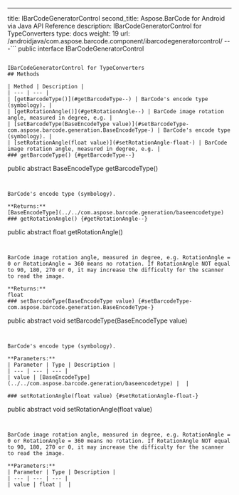 ---
title: IBarCodeGeneratorControl
second_title: Aspose.BarCode for Android via Java API Reference
description: IBarCodeGeneratorControl for TypeConverters
type: docs
weight: 19
url: /androidjava/com.aspose.barcode.component/ibarcodegeneratorcontrol/
---```
public interface IBarCodeGeneratorControl
```

IBarCodeGeneratorControl for TypeConverters
## Methods

| Method | Description |
| --- | --- |
| [getBarcodeType()](#getBarcodeType--) | BarCode's encode type (symbology). |
| [getRotationAngle()](#getRotationAngle--) | BarCode image rotation angle, measured in degree, e.g. |
| [setBarcodeType(BaseEncodeType value)](#setBarcodeType-com.aspose.barcode.generation.BaseEncodeType-) | BarCode's encode type (symbology). |
| [setRotationAngle(float value)](#setRotationAngle-float-) | BarCode image rotation angle, measured in degree, e.g. |
### getBarcodeType() {#getBarcodeType--}
```
public abstract BaseEncodeType getBarcodeType()
```


BarCode's encode type (symbology).

**Returns:**
[BaseEncodeType](../../com.aspose.barcode.generation/baseencodetype)
### getRotationAngle() {#getRotationAngle--}
```
public abstract float getRotationAngle()
```


BarCode image rotation angle, measured in degree, e.g. RotationAngle = 0 or RotationAngle = 360 means no rotation. If RotationAngle NOT equal to 90, 180, 270 or 0, it may increase the difficulty for the scanner to read the image.

**Returns:**
float
### setBarcodeType(BaseEncodeType value) {#setBarcodeType-com.aspose.barcode.generation.BaseEncodeType-}
```
public abstract void setBarcodeType(BaseEncodeType value)
```


BarCode's encode type (symbology).

**Parameters:**
| Parameter | Type | Description |
| --- | --- | --- |
| value | [BaseEncodeType](../../com.aspose.barcode.generation/baseencodetype) |  |

### setRotationAngle(float value) {#setRotationAngle-float-}
```
public abstract void setRotationAngle(float value)
```


BarCode image rotation angle, measured in degree, e.g. RotationAngle = 0 or RotationAngle = 360 means no rotation. If RotationAngle NOT equal to 90, 180, 270 or 0, it may increase the difficulty for the scanner to read the image.

**Parameters:**
| Parameter | Type | Description |
| --- | --- | --- |
| value | float |  |


